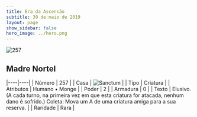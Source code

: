 ```yaml
---
title: Era da Ascensão
subtitle: 30 de maio de 2019
layout: page
show_sidebar: false
hero_image: ../hero.png
---
```


![257](https://cdn.keyforgegame.com/media/card_front/pt/435_257_79JXH4P55PQ9_pt.png)

## Madre Nortel

|----|----|
| Número | 257 |
| Casa | ![Sanctum](https://archonarcana.com/images/thumb/c/c7/Sanctum.png/22px-Sanctum.png "Santuário") |
| Tipo | Criatura |
| Atributos | Humano • Monge |
| Poder | 2 |
| Armadura | 0 |
| Texto | Elusivo.(A cada turno, na primeira vez em que esta criatura for atacada, nenhum dano é sofrido.) Coleta: Mova um A de uma criatura amiga para a sua reserva. |
| Raridade | Rara |
